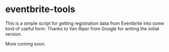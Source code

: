 # eventbrite-tools

This is a simple script for getting registration data from Eventbrite into some kind of useful form. Thanks to Van Riper from Google for writing the initial version.

More coming soon.
